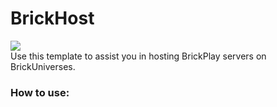 # BrickHost
<img src="https://media.discordapp.net/attachments/994469541058977832/994469687876395038/bu_banner.png"></img>
<br>
Use this template to assist you in hosting BrickPlay servers on BrickUniverses.

### How to use:

